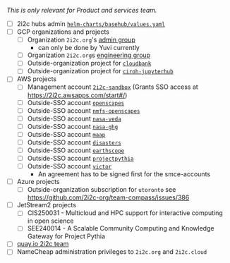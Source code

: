 _This is only relevant for Product and services team._

- [ ] 2i2c hubs admin [`helm-charts/basehub/values.yaml`](https://github.com/2i2c-org/infrastructure/blob/master/helm-charts/basehub/values.yaml)
- [ ] GCP organizations and projects
  - [ ] Organization `2i2c.org`'s [admin group](https://console.cloud.google.com/iam-admin/groups/03znysh73qbio4n?organizationId=184174754493)
       - can only be done by Yuvi currently 
  - [ ] Organization `2i2c.org`s [engineering group](https://console.cloud.google.com/iam-admin/groups/01opuj5n2qnifml?organizationId=184174754493)
  - [ ] Outside-organization project for [`cloudbank`](https://console.cloud.google.com/iam-admin/iam?project=cb-1003-1696)
  - [ ] Outside-organization project for [`ciroh-jupyterhub`](https://console.cloud.google.com/iam-admin/iam?project=ciroh-jupyterhub-423218)

- [ ] AWS projects
  - [ ] Management account [`2i2c-sandbox`](https://2i2c.awsapps.com/start/#/) (Grants SSO access at https://2i2c.awsapps.com/start#/)
  - [ ] Outside-SSO account [`openscapes`](https://783616723547.signin.aws.amazon.com/console)
  - [ ] Outside-SSO account [`nmfs-openscapes`](https://891612562472.signin.aws.amazon.com/console)
  - [ ] Outside-SSO account [`nasa-veda`](https://smce-veda.signin.aws.amazon.com/console)
  - [ ] Outside-SSO account [`nasa-ghg`](https://smce-ghg-center.signin.aws.amazon.com/console)
  - [ ] Outside-SSO account [`maap`](https://916098889494.signin.aws.amazon.com/console)
  - [ ] Outside-SSO account [`disasters`](https://smce-aws-disasters.signin.aws.amazon.com/console)
  - [ ] Outside-SSO account [`earthscope`](https://762698921361.signin.aws.amazon.com/console)
  - [ ] Outside-SSO account [`projectpythia`](https://590183926898.signin.aws.amazon.com/console)
  - [ ] Outside-SSO account [`victor`](https://129856558350.signin.aws.amazon.com/console)
    - An agreement has to be signed first for the smce-accounts
- [ ] Azure projects
  - [ ] Outside-organization subscription for `utoronto` see https://github.com/2i2c-org/team-compass/issues/386
- [ ] JetStream2 projects
  - [ ] CIS250031 - Multicloud and HPC support for interactive computing in open science
  - [ ] SEE240014 - A Scalable Community Computing and Knowledge Gateway for Project Pythia
- [ ] [quay.io 2i2c team](https://quay.io/organization/2i2c/teams/owners)
- [ ] NameCheap administration privileges to `2i2c.org` and `2i2c.cloud`
